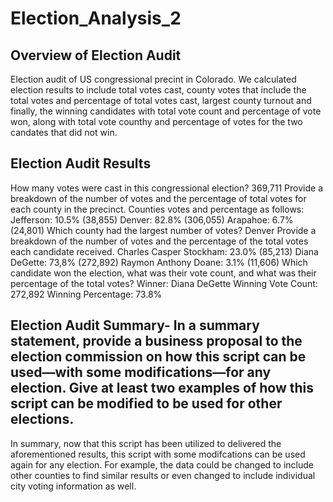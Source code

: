 # Election_Analysis_2
## Overview of Election Audit
Election audit of US congressional precint in Colorado.  We calculated election results to include total votes cast, county votes that include the total votes and percentage of total votes cast, largest county turnout and finally, the winning candidates with total vote count and percentage of vote won, along with total vote counthy and percentage of votes for the two candates that did not win.
## Election Audit Results
How many votes were cast in this congressional election? 369,711
Provide a breakdown of the number of votes and the percentage of total votes for each county in the precinct. Counties votes and percentage as follows:
Jefferson: 10.5% (38,855)
Denver: 82.8% (306,055)
Arapahoe: 6.7% (24,801)
Which county had the largest number of votes? Denver
Provide a breakdown of the number of votes and the percentage of the total votes each candidate received.
Charles Casper Stockham: 23.0% (85,213)
Diana DeGette: 73,8% (272,892)
Raymon Anthony Doane: 3.1% (11,606)
Which candidate won the election, what was their vote count, and what was their percentage of the total votes?
Winner: Diana DeGette
Winning Vote Count: 272,892
Winning Percentage: 73.8%
## Election Audit Summary- In a summary statement, provide a business proposal to the election commission on how this script can be used—with some modifications—for any election. Give at least two examples of how this script can be modified to be used for other elections.
In summary, now that this script has been utilized to delivered the aforementioned results, this script with some modifcations can be used again for any election.  For example, the data could be changed to include other counties to find similar results or even changed to include individual city voting information as well.
